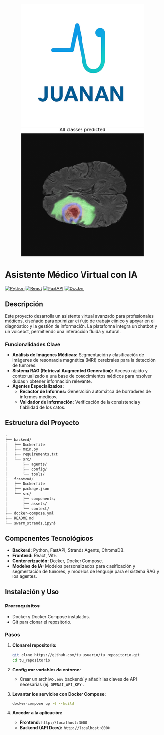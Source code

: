 <p align="center">
  <img src="backend/data/logos/1.png" alt="Logo" width="400"/>
  <img src="backend/data/segmentations/Resultado_segmentacion_superpuesto_lucia_rodriguez_1.png" alt="Segmentación" width="400"/>
</p>

# Asistente Médico Virtual con IA

[![Python](https://img.shields.io/badge/Python-3776AB?style=for-the-badge&logo=python&logoColor=white)](https://www.python.org/)
[![React](https://img.shields.io/badge/React-20232A?style=for-the-badge&logo=react&logoColor=61DAFB)](https://reactjs.org/)
[![FastAPI](https://img.shields.io/badge/FastAPI-005571?style=for-the-badge&logo=fastapi)](https://fastapi.tiangolo.com/)
[![Docker](https://img.shields.io/badge/Docker-2496ED?style=for-the-badge&logo=docker&logoColor=white)](https://www.docker.com/)

## Descripción

Este proyecto desarrolla un asistente virtual avanzado para profesionales médicos, diseñado para optimizar el flujo de trabajo clínico y apoyar en el diagnóstico y la gestión de información. La plataforma integra un chatbot y un voicebot, permitiendo una interacción fluida y natural.

### Funcionalidades Clave

- **Análisis de Imágenes Médicas:** Segmentación y clasificación de imágenes de resonancia magnética (MRI) cerebrales para la detección de tumores.
- **Sistema RAG (Retrieval Augmented Generation):** Acceso rápido y contextualizado a una base de conocimientos médicos para resolver dudas y obtener información relevante.
- **Agentes Especializados:**
  - **Redactor de Informes:** Generación automática de borradores de informes médicos.
  - **Validador de Información:** Verificación de la consistencia y fiabilidad de los datos.

## Estructura del Proyecto

```
.
├── backend/
│   ├── Dockerfile
│   ├── main.py
│   ├── requirements.txt
│   └── src/
│       ├── agents/
│       ├── config/
│       └── tools/
├── frontend/
│   ├── Dockerfile
│   ├── package.json
│   └── src/
│       ├── components/
│       ├── assets/
│       └── context/
├── docker-compose.yml
├── README.md
└── swarm_strands.ipynb
```

## Componentes Tecnológicos

- **Backend:** Python, FastAPI, Strands Agents, ChromaDB.
- **Frontend:** React, Vite.
- **Contenerización:** Docker, Docker Compose.
- **Modelos de IA:** Modelos personalizados para clasificación y segmentación de tumores, y modelos de lenguaje para el sistema RAG y los agentes.

## Instalación y Uso

### Prerrequisitos

- Docker y Docker Compose instalados.
- Git para clonar el repositorio.

### Pasos

1.  **Clonar el repositorio:**
    ```bash
    git clone https://github.com/tu_usuario/tu_repositorio.git
    cd tu_repositorio
    ```

2.  **Configurar variables de entorno:**
    - Crear un archivo `.env` backend/ y añadir las claves de API necesarias (ej. `OPENAI_API_KEY`).

3.  **Levantar los servicios con Docker Compose:**
    ```bash
    docker-compose up -d --build
    ```

4.  **Acceder a la aplicación:**
    - **Frontend:** `http://localhost:3000`
    - **Backend (API Docs):** `http://localhost:8000`